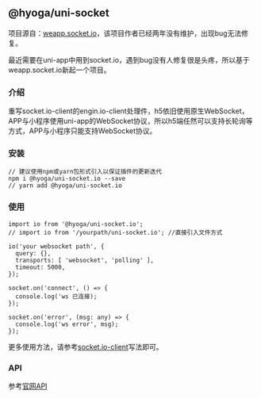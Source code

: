 ## @hyoga/uni-socket

项目源自：[weapp.socket.io](https://github.com/10cella/weapp.socket.io)，该项目作者已经两年没有维护，出现bug无法修复。

最近需要在uni-app中用到socket.io，遇到bug没有人修复很是头疼，所以基于weapp.socket.io新起一个项目。

### 介绍

重写socket.io-client的engin.io-client处理件，h5依旧使用原生WebSocket，APP与小程序使用uni-app的WebSocket协议，所以h5端任然可以支持长轮询等方式，APP与小程序只能支持WebSocket协议。

### 安装

```
// 建议使用npm或yarn包形式引入以保证插件的更新迭代
npm i @hyoga/uni-socket.io --save
// yarn add @hyoga/uni-socket.io
```

### 使用

```
import io from '@hyoga/uni-socket.io';
// import io from '/yourpath/uni-socket.io'; //直接引入文件方式

io('your websocket path', {
  query: {},
  transports: [ 'websocket', 'polling' ],
  timeout: 5000,
});

socket.on('connect', () => {
  console.log('ws 已连接);
});

socket.on('error', (msg: any) => {
  console.log('ws error', msg);
});
```

更多使用方法，请参考[socket.io-client](https://github.com/socketio/socket.io-client)写法即可。

### API

参考[官网API](https://socket.io/docs/client-api/)